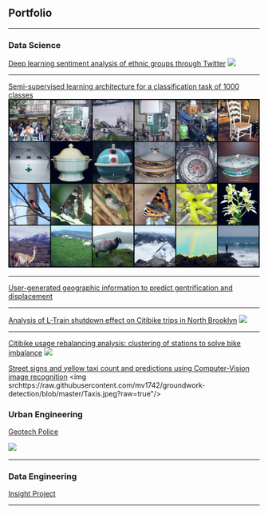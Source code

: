 ## Portfolio

---

### Data Science

[Deep learning sentiment analysis of ethnic groups through Twitter](https://www.overleaf.com/read/yhvvshpgcsbk)
<img src="https://github.com/mv1742/NLP_Twitter_Sentiment/blob/master/plots/Moving_Average.png?raw=true"/>

---
[Semi-supervised learning architecture for a classification task of 1000 classes](https://towardsdatascience.com/learning-like-babies-image-classification-using-semi-supervised-learning-ccfb5b391d1f)
<img src="https://github.com/mv1742/DLFinalProject/blob/master/plots/vis_rot.png?raw=true"/>

---
[User-generated geographic information to predict gentrification and displacement](https://mv1742.github.io/udpny_website/)

---
[Analysis of L-Train shutdown effect on Citibike trips in North Brooklyn](https://www.authorea.com/343291/WvCJMi1pNDL6i1gUT_rstw)
<img src="https://raw.githubusercontent.com/mv1742/NLP_Twitter_Sentiment/master/Extra_Credit_mv1742/Trains.png?raw=true"/>

---
[Citibike usage rebalancing analysis: clustering of stations to solve bike imbalance](https://github.com/mv1742/CitiBike_Usage_Analysis)
<img src="https://raw.githubusercontent.com/mv1742/CitiBike_Usage_Analysis/blob/master/Visualizations/empty.gif?raw=true"/>

[Street signs and yellow taxi count and predictions using Computer-Vision image recognition](https://github.com/Streets-Data-Collaborative/groundwork-detection)
<img srchttps://raw.githubusercontent.com/mv1742/groundwork-detection/blob/master/Taxis.jpeg?raw=true"/>

### Urban Engineering

[Geotech Police](https://github.com/mv1742/Geo_Police/)

<img src="https://raw.githubusercontent.com/mv1742/Geo_Police/blob/master/Images/Soldata.jpg?raw=true"/>

---
### Data Engineering

[Insight Project](https://github.com/mv1742/Wiki_Bias/)

---

